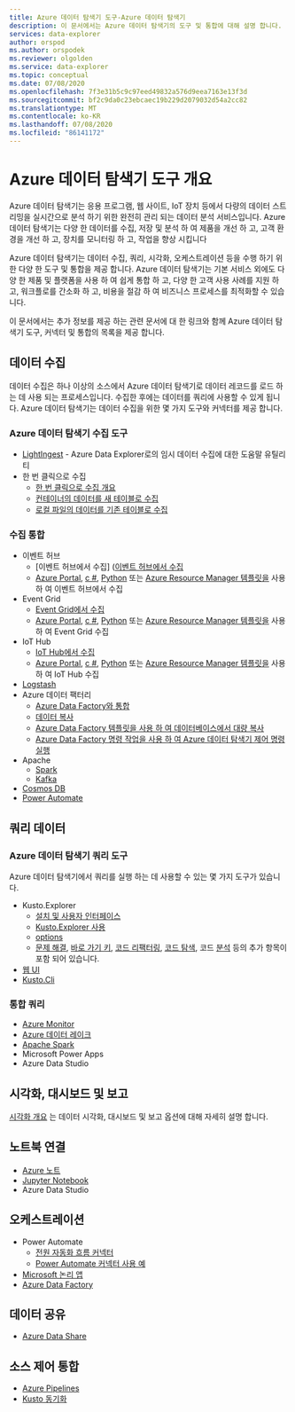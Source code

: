 ```yaml
---
title: Azure 데이터 탐색기 도구-Azure 데이터 탐색기
description: 이 문서에서는 Azure 데이터 탐색기의 도구 및 통합에 대해 설명 합니다.
services: data-explorer
author: orspod
ms.author: orspodek
ms.reviewer: olgolden
ms.service: data-explorer
ms.topic: conceptual
ms.date: 07/08/2020
ms.openlocfilehash: 7f3e31b5c9c97eed49832a576d9eea7163e13f3d
ms.sourcegitcommit: bf2c9da0c23ebcaec19b229d2079032d54a2cc82
ms.translationtype: MT
ms.contentlocale: ko-KR
ms.lasthandoff: 07/08/2020
ms.locfileid: "86141172"
---
```

# <a name="azure-data-explorer-tools-overview"></a>Azure 데이터 탐색기 도구 개요

Azure 데이터 탐색기는 응용 프로그램, 웹 사이트, IoT 장치 등에서 다량의 데이터 스트리밍을 실시간으로 분석 하기 위한 완전히 관리 되는 데이터 분석 서비스입니다. Azure 데이터 탐색기는 다양 한 데이터를 수집, 저장 및 분석 하 여 제품을 개선 하 고, 고객 환경을 개선 하 고, 장치를 모니터링 하 고, 작업을 향상 시킵니다 

Azure 데이터 탐색기는 데이터 수집, 쿼리, 시각화, 오케스트레이션 등을 수행 하기 위한 다양 한 도구 및 통합을 제공 합니다. Azure 데이터 탐색기는 기본 서비스 외에도 다양 한 제품 및 플랫폼을 사용 하 여 쉽게 통합 하 고, 다양 한 고객 사용 사례를 지원 하 고, 워크플로를 간소화 하 고, 비용을 절감 하 여 비즈니스 프로세스를 최적화할 수 있습니다. 

이 문서에서는 추가 정보를 제공 하는 관련 문서에 대 한 링크와 함께 Azure 데이터 탐색기 도구, 커넥터 및 통합의 목록을 제공 합니다.

## <a name="data-ingestion"></a>데이터 수집 

데이터 수집은 하나 이상의 소스에서 Azure 데이터 탐색기로 데이터 레코드를 로드 하는 데 사용 되는 프로세스입니다. 수집한 후에는 데이터를 쿼리에 사용할 수 있게 됩니다. Azure 데이터 탐색기는 데이터 수집을 위한 몇 가지 도구와 커넥터를 제공 합니다. 

### <a name="azure-data-explorer-ingestion-tools"></a>Azure 데이터 탐색기 수집 도구

* [LightIngest](lightingest.md) - Azure Data Explorer로의 임시 데이터 수집에 대한 도움말 유틸리티
* 한 번 클릭으로 수집
    * [한 번 클릭으로 수집 개요](ingest-data-one-click.md) 
    * [컨테이너의 데이터를 새 테이블로 수집](one-click-ingestion-new-table.md)
    * [로컬 파일의 데이터를 기존 테이블로 수집](one-click-ingestion-existing-table.md)

### <a name="ingestion-integrations"></a>수집 통합

* 이벤트 허브
    * [이벤트 허브에서 수집] ([이벤트 허브에서 수집](kusto/management/data-ingestion/eventhub.md)
    * [Azure Portal](ingest-data-event-hub.md), [c #](data-connection-event-hub-csharp.md), [Python](data-connection-event-hub-python.md) 또는 [Azure Resource Manager 템플릿을](data-connection-event-hub-resource-manager.md) 사용 하 여 이벤트 허브에서 수집
* Event Grid
    * [Event Grid에서 수집](kusto/management/data-ingestion/eventgrid.md)
    * [Azure Portal](ingest-data-event-grid.md), [c #](data-connection-event-grid-csharp.md), [Python](data-connection-event-grid-python.md) 또는 [Azure Resource Manager 템플릿을](data-connection-event-grid-resource-manager.md) 사용 하 여 Event Grid 수집
* IoT Hub
    * [IoT Hub에서 수집](kusto/management/data-ingestion/iothub.md)
    * [Azure Portal](ingest-data-iot-hub.md), [c #](data-connection-iot-hub-csharp.md), [Python](data-connection-iot-hub-python.md) 또는 [Azure Resource Manager 템플릿을](data-connection-iot-hub-resource-manager.md) 사용 하 여 IoT Hub 수집
* [Logstash](ingest-data-logstash.md)
* Azure 데이터 팩터리
    * [Azure Data Factory와 통합](data-factory-integration.md)
    * [데이터 복사](data-factory-load-data.md)
    * [Azure Data Factory 템플릿을 사용 하 여 데이터베이스에서 대량 복사](data-factory-template.md)
    * [Azure Data Factory 명령 작업을 사용 하 여 Azure 데이터 탐색기 제어 명령 실행](data-factory-command-activity.md)
* Apache 
    * [Spark](spark-connector.md)
    * [Kafka](ingest-data-kafka.md)
* [Cosmos DB](https://github.com/Azure/azure-kusto-labs/tree/master/cosmosdb-adx-integration)
* [Power Automate](flow.md)

## <a name="query-data"></a>쿼리 데이터

### <a name="azure-data-explorer-query-tools"></a>Azure 데이터 탐색기 쿼리 도구

Azure 데이터 탐색기에서 쿼리를 실행 하는 데 사용할 수 있는 몇 가지 도구가 있습니다.

* Kusto.Explorer
    * [설치 및 사용자 인터페이스](kusto/tools/kusto-explorer.md)
    * [Kusto.Explorer 사용](kusto/tools/kusto-explorer-using.md)
    * [options](kusto/tools/kusto-explorer-options.md)
    * [문제 해결](kusto/tools/kusto-explorer-troubleshooting.md), [바로 가기 키](kusto/tools/kusto-explorer-shortcuts.md), [코드 리팩터링](kusto/tools/kusto-explorer-refactor.md), [코드 탐색](kusto/tools/kusto-explorer-codenav.md), 코드 [분석](kusto/tools/kusto-explorer-code-analyzer.md) 등의 추가 항목이 포함 되어 있습니다.
* [웹 UI](web-query-data.md)
* [Kusto.Cli](kusto/tools/kusto-cli.md)

### <a name="query-integrations"></a>통합 쿼리

* [Azure Monitor](query-monitor-data.md)
* [Azure 데이터 레이크](data-lake-query-data.md)
* [Apache Spark](spark-connector.md)
* Microsoft Power Apps
* Azure Data Studio

## <a name="visualizations-dashboards-and-reporting"></a>시각화, 대시보드 및 보고

[시각화 개요](viz-overview.md) 는 데이터 시각화, 대시보드 및 보고 옵션에 대해 자세히 설명 합니다. 

## <a name="notebook-connectivity"></a>노트북 연결

* [Azure 노트](azure-notebooks.md)
* [Jupyter Notebook](kqlmagic.md)
* Azure Data Studio

## <a name="orchestration"></a>오케스트레이션

* Power Automate
    * [전원 자동화 흐름 커넥터](flow.md)
    * [Power Automate 커넥터 사용 예](flow-usage.md)
* [Microsoft 논리 앱](kusto/tools/logicapps.md) 
* [Azure Data Factory](data-factory-integration.md)

## <a name="share-data"></a>데이터 공유

* [Azure Data Share](data-share.md)

## <a name="source-control-integration"></a>소스 제어 통합

* [Azure Pipelines](devops.md) 
* [Kusto 동기화](kusto/tools/synckusto.md) 

<!--Open Source Tools-->
